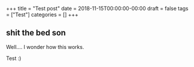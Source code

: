 +++
title = "Test post"
date = 2018-11-15T00:00:00-00:00
draft = false
tags = ["Test"]
categories = []
+++

## shit the bed son

Well.... I wonder how this works.

Test :)
